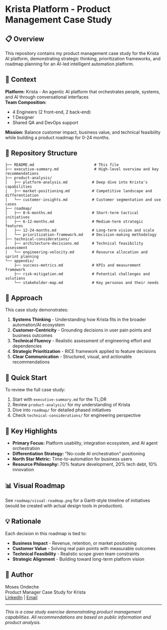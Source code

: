 # Krista Platform - Product Management Case Study

## 📋 Overview

This repository contains my product management case study for the Krista AI platform, demonstrating strategic thinking, prioritization frameworks, and roadmap planning for an AI-led intelligent automation platform.

## 🎯 Context

**Platform:** Krista - An agentic AI platform that orchestrates people, systems, and AI through conversational interfaces  
**Team Composition:**
- 4 Engineers (2 front-end, 2 back-end)
- 1 Designer
- Shared QA and DevOps support

**Mission:** Balance customer impact, business value, and technical feasibility while building a product roadmap for 0-24 months.

## 📁 Repository Structure

```
├── README.md                           # This file
├── executive-summary.md                # High-level overview and key recommendations
├── product-analysis/
│   ├── platform-analysis.md           # Deep dive into Krista's capabilities
│   ├── market-positioning.md          # Competitive landscape and differentiation
│   └── customer-insights.md           # Customer segmentation and use cases
├── roadmap/
│   ├── 0-6-months.md                  # Short-term tactical initiatives
│   ├── 6-12-months.md                 # Medium-term strategic features
│   ├── 12-24-months.md                # Long-term vision and scale
│   └── prioritization-framework.md    # Decision-making methodology
├── technical-considerations/
│   ├── architecture-decisions.md      # Technical feasibility assessment
│   └── engineering-velocity.md        # Resource allocation and sprint planning
└── appendix/
    ├── success-metrics.md             # KPIs and measurement framework
    ├── risk-mitigation.md             # Potential challenges and solutions
    └── stakeholder-map.md             # Key personas and their needs
```

## 🎨 Approach

This case study demonstrates:

1. **Systems Thinking** - Understanding how Krista fits in the broader automation/AI ecosystem
2. **Customer-Centricity** - Grounding decisions in user pain points and business outcomes
3. **Technical Fluency** - Realistic assessment of engineering effort and dependencies
4. **Strategic Prioritization** - RICE framework applied to feature decisions
5. **Clear Communication** - Structured, visual, and actionable recommendations

## 🚀 Quick Start

To review the full case study:

1. Start with `executive-summary.md` for the TL;DR
2. Review `product-analysis/` for my understanding of Krista
3. Dive into `roadmap/` for detailed phased initiatives
4. Check `technical-considerations/` for engineering perspective

## 🔑 Key Highlights

- **Primary Focus:** Platform usability, integration ecosystem, and AI agent orchestration
- **Differentiation Strategy:** "No-code AI orchestration" positioning
- **North Star Metric:** Time-to-automation for business users
- **Resource Philosophy:** 70% feature development, 20% tech debt, 10% innovation

## 📊 Visual Roadmap

See `roadmap/visual-roadmap.png` for a Gantt-style timeline of initiatives (would be created with actual design tools in production).

## 💡 Rationale

Each decision in this roadmap is tied to:
- **Business Impact** - Revenue, retention, or market positioning
- **Customer Value** - Solving real pain points with measurable outcomes
- **Technical Feasibility** - Realistic scope given team constraints
- **Strategic Alignment** - Building toward long-term platform vision

## 📝 Author

Moses Ondeche  
Product Manager Case Study for Krista  
[LinkedIn](https://www.linkedin.com/in/moses-ondeche-3a0a5835/) | [Email](mailto:moe35wesh@gmail.com)

---

*This is a case study exercise demonstrating product management capabilities. All recommendations are based on public information and product analysis.*
